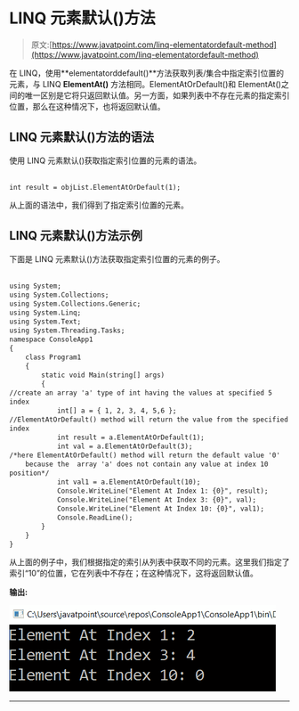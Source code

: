 # LINQ 元素默认()方法

> 原文:[https://www.javatpoint.com/linq-elementatordefault-method](https://www.javatpoint.com/linq-elementatordefault-method)

在 LINQ，使用**elementatorddefault()**方法获取列表/集合中指定索引位置的元素，与 LINQ **ElementAt()** 方法相同。ElementAtOrDefault()和 ElementAt()之间的唯一区别是它将只返回默认值。另一方面，如果列表中不存在元素的指定索引位置，那么在这种情况下，也将返回默认值。

## LINQ 元素默认()方法的语法

使用 LINQ 元素默认()获取指定索引位置的元素的语法。

```

int result = objList.ElementAtOrDefault(1);

```

从上面的语法中，我们得到了指定索引位置的元素。

## LINQ 元素默认()方法示例

下面是 LINQ 元素默认()方法获取指定索引位置的元素的例子。

```

using System;
using System.Collections;
using System.Collections.Generic;
using System.Linq;
using System.Text;
using System.Threading.Tasks;
namespace ConsoleApp1
{
    class Program1
    {
        static void Main(string[] args)
        {
//create an array 'a' type of int having the values at specified 5 index
            int[] a = { 1, 2, 3, 4, 5,6 };
//ElementAtOrDefault() method will return the value from the specified index
            int result = a.ElementAtOrDefault(1);
            int val = a.ElementAtOrDefault(3);
/*here ElementAtOrDefault() method will return the default value '0'
    because the  array 'a' does not contain any value at index 10 position*/
            int val1 = a.ElementAtOrDefault(10);
            Console.WriteLine("Element At Index 1: {0}", result);
            Console.WriteLine("Element At Index 3: {0}", val);
            Console.WriteLine("Element At Index 10: {0}", val1);
            Console.ReadLine();
        }
    }
}

```

从上面的例子中，我们根据指定的索引从列表中获取不同的元素。这里我们指定了索引“10”的位置，它在列表中不存在；在这种情况下，这将返回默认值。

**输出:**

![LINQ ElementAtOrDefault() Method](img/cb892067507689a99d30dd6adc9c62b4.png)

* * *